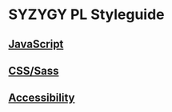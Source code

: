 # SYZYGY PL Styleguide

## [JavaScript](https://github.com/syzygypl/javascript)
## [CSS/Sass](CSS/README.md)
## [Accessibility](a11y/README.md)
